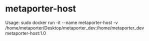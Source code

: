 # metaporter-host

Usage: sudo docker run -it --name metaporter-host  -v /home/metaporter/Desktop/metaporter_dev:/home/metaporter_dev metaporter-host:1.0
